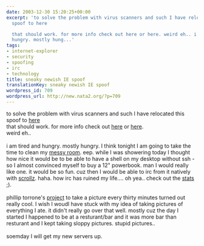 ```yaml
---
date: 2003-12-30 15:20:25+00:00
excerpt: 'to solve the problem with virus scanners and such I have relocated this
  spoof to here

  that should work. for more info check out here or here. weird eh.. i am tired and
  hungry. mostly hung...'
tags:
- internet-explorer
- security
- spoofing
- irc
- technology
title: sneaky newish IE spoof
translationKey: sneaky newish IE spoof
wordpress_id: 709
wordpress_url: http://new.nata2.org/?p=709
---
```


to solve the problem with virus scanners and such I have relocated this spoof to <a href="http://www.dopeman.org/spoof.html">here</a>
<br/>that should work. for more info check out <a href="http://www.docuverse.com/blog/donpark/2003/12/12.html#a1062">here</a> or <a href="http://www.gadgetopia.com/2003/12/12/IEExploitDemo.html">here</a>.<br/> weird eh.. <Br><br/>i am tired and hungry. mostly hungry. I think tonight I am going to take the time to clean my <a href="http://www.nata2.info/?path=pictures%2Fmisc%2Fphone_camera%2Fphotolog&img=1072549960-t610(1).jpg">messy room</a>. eep. while I was showering today I thought how nice it would be to be able to have a shell on my desktop without ssh - so I almost convinced myself to buy a 12" powerbook. man I would really like one. it would be so fun. cuz then I would be able to irc from it natively with <a href="http://www.scrollz.com/">scrollz</a>. haha. how irc has ruined my life.... oh yea.. check out the <a href="http://corp.dopeman.org/stats.html">stats</a> ;). <br/><br/>phillip torrone's <a href="http://www.philliptorrone.com/option3/">project</a> to take a picture every thirty minutes turned out really cool. I wish I woudl have stuck with my idea of taking pictures of everything I ate. it didn't really go over that well. mostly cuz the day I started I happened to be at a resturant/bar and it was more bar than resturant and I kept taking sloppy pictures. stupid pictures.. <br/><br/>soemday I will get my new servers up.